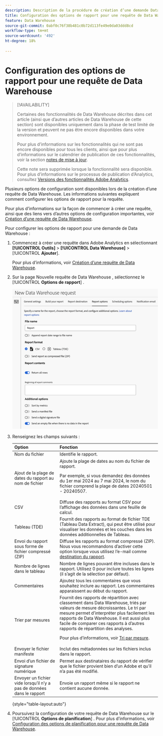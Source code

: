```yaml
---
description: Description de la procédure de création d’une demande Data Warehouse.
title: Configuration des options de rapport pour une requête de Data Warehouse
feature: Data Warehouse
source-git-commit: 0abf0c76f38b481c0b72d113fe49e0da03ddd8cd
workflow-type: tm+mt
source-wordcount: '492'
ht-degree: 18%

---
```


# Configuration des options de rapport pour une requête de Data Warehouse

>[!AVAILABILITY]
>
>Certaines des fonctionnalités de Data Warehouse décrites dans cet article (ainsi que d’autres articles de Data Warehouse de cette section) sont disponibles uniquement dans la phase de test limité de la version et peuvent ne pas être encore disponibles dans votre environnement.
>
>Pour plus d’informations sur les fonctionnalités qui ne sont pas encore disponibles pour tous les clients, ainsi que pour plus d’informations sur le calendrier de publication de ces fonctionnalités, voir la section [notes de mise à jour](/help/release-notes/latest.md).
>
>Cette note sera supprimée lorsque la fonctionnalité sera disponible. Pour plus d’informations sur le processus de publication d’Analytics, consultez [Versions des fonctionnalités Adobe Analytics](/help/release-notes/releases.md).

Plusieurs options de configuration sont disponibles lors de la création d’une requête de Data Warehouse. Les informations suivantes expliquent comment configurer les options de rapport pour la requête.

Pour plus d’informations sur la façon de commencer à créer une requête, ainsi que des liens vers d’autres options de configuration importantes, voir [Création d’une requête de Data Warehouse](/help/export/data-warehouse/create-request/t-dw-create-request.md).

Pour configurer les options de rapport pour une demande de Data Warehouse :

1. Commencez à créer une requête dans Adobe Analytics en sélectionnant **[!UICONTROL Outils]** > **[!UICONTROL Data Warehouse]** > [!UICONTROL **Ajouter**].

   Pour plus d’informations, voir [Création d’une requête de Data Warehouse](/help/export/data-warehouse/create-request/t-dw-create-request.md).

1. Sur la page Nouvelle requête de Data Warehouse , sélectionnez le [!UICONTROL **Options de rapport**] .

   ![Onglet Destination du rapport](assets/dw-report-options.png) <!-- update screenshot to include Sort by metrics -->

1. Renseignez les champs suivants :

   | Option | Fonction |
   |---------|----------|
   | Nom du fichier | Identifie le rapport. |
   | Ajout de la plage de dates du rapport au nom de fichier | Ajoute la plage de dates au nom du fichier de rapport. <p>Par exemple, si vous demandez des données du 1er mai 2024 au 7 mai 2024, le nom du fichier comprend la plage de dates 20240501 - 20240507.</p> |
   | CSV | Diffuse des rapports au format CSV pour l’affichage des données dans une feuille de calcul. |
   | Tableau (TDE) | Fournit des rapports au format de fichier TDE (Tableau Data Extract), qui peut être utilisé pour visualiser les données et les couches dans les données additionnelles de Tableau. |
   | Envoi du rapport sous forme de fichier compressé (ZIP) | Diffuse les rapports au format compressé (ZIP). Nous vous recommandons d’activer cette option lorsque vous utilisez l’e-mail comme [destination du rapport](/help/export/data-warehouse/create-request/dw-request-report-destinations.md). |
   | Nombre de lignes dans le tableau | Nombre de lignes pouvant être incluses dans le rapport. Utilisez 0 pour inclure toutes les lignes (il s’agit de la sélection par défaut). <!-- when would you want to limit the rows? To improve performance? Do we have recommendations? --> |
   | Commentaires | Ajoutez tous les commentaires que vous souhaitez inclure au rapport. Les commentaires apparaissent au début du rapport. |
   | Trier par mesures | Fournit des rapports de répartition avec classement dans Data Warehouse, triés par valeurs de mesure décroissantes. Le tri par mesure permet d’interpréter plus facilement les rapports de Data Warehouse. Il est aussi plus facile de comparer ces rapports à d’autres rapports de répartition des analyses.<p>Pour plus d’informations, voir [Tri par mesure](/help/export/data-warehouse/sorting-by-metric.md).</p> |
   | Envoyer le fichier manifeste | Inclut des métadonnées sur les fichiers inclus dans le rapport.<!-- What kind of metadata is included in the manifest file? --> |
   | Envoi d’un fichier de signature numérique | Permet aux destinataires du rapport de vérifier que le fichier provient bien d’un Adobe et qu’il n’a pas été modifié. |
   | Envoyer un fichier vide lorsqu’il n’y a pas de données dans le rapport | Envoie un rapport même si le rapport ne contient aucune donnée. |

   {style="table-layout:auto"}

1. Poursuivez la configuration de votre requête de Data Warehouse sur le [!UICONTROL **Options de planification**] . Pour plus d’informations, voir [Configuration des options de planification pour une requête de Data Warehouse](/help/export/data-warehouse/create-request/dw-request-scheduling.md).